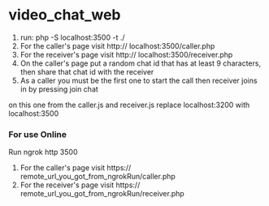 # video_chat_web
1. run: php -S localhost:3500 -t ./
2. For the caller's page visit http:// localhost:3500/caller.php
3. For the receiver's page visit http:// localhost:3500/receiver.php
4. On the caller's page put a random chat id that has at least 9 characters, then share that chat id with the receiver
5. As a caller you must be the first one to start the call then receiver joins in by pressing join chat

on this one from the caller.js and receiver.js replace localhost:3200 with  localhost:3500

### For use Online

Run ngrok http 3500
1. For the caller's page visit https:// remote_url_you_got_from_ngrokRun/caller.php
2. For the receiver's page visit https:// remote_url_you_got_from_ngrokRun/receiver.php

